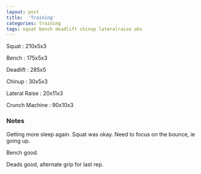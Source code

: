 ```yaml
---
layout: post
title:  'Training'
categories: training
tags: squat bench deadlift chinup lateralraise abs
---
```


Squat       :   210x5x3

Bench       :   175x5x3

Deadlift    :   285x5

Chinup      :   30x5x3

Lateral Raise   :   20x11x3

Crunch Machine  :   90x10x3

### Notes

Getting more sleep again. Squat was okay. Need to focus on the bounce, ie going up.

Bench good.

Deads good, alternate grip for last rep.
